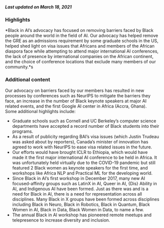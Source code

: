 ##### Last updated on March 18, 2021

### Highlights
*Black in AI’s advocacy has focused on removing barriers faced by Black people around the world in the field of AI. Our advocacy has helped remove the GRE as an admissions requirement by some graduate schools in the US, helped shed light on visa issues that Africans and members of the African diaspora face while attempting to attend major international AI conferences, the lack of presence by international companies on the African continent, and the choice of conference locations that exclude many members of our community.*s

### Additional content

Our advocacy on barriers faced by our members has resulted in new processes by conferences such as NeurIPS to mitigate the barriers they face, an increase in the number of Black keynote speakers at major AI related events, and the first Google AI center in Africa (Accra, Ghana). Some additional highlights include:

- Graduate schools such as Cornell and UC Berkeley’s computer science departments have accepted a record number of Black students into their programs.
- As a result of publicity regarding BAI’s visa issues (which Justin Trudeau was asked about by reporters), Canada’s minister of innovation has agreed to work with NeurIPS to ease visa related issues in the future.
- Our efforts would have brought ICLR to Ethiopia, which would have made it the first major international AI conference to be held in Africa. It was unfortunately held virtually due to the COVID-19 pandemic but still featured 2 Black women as keynote speakers for the first time, and workshops like Africa NLP and Practical ML for the developing world. 
- Since Black in AI’s first workshop in December 2017, many new AI focused-affinity groups such as LatinX in AI, Queer in AI, {Dis} Ability in AI, and Indigenous AI have been formed. Just as there was and is a need for Black in AI, there is a need for representation across all disciplines. Many Black in X groups have been formed across disciplines including Black in Neuro, Black in Robotics, Black in Quantum, Black Women in AI, Black in Data, Black Women in Data, to name a few.
- The annual Black in AI workshop has pioneered remote meetups and telepresence to increase diversity and inclusion.
